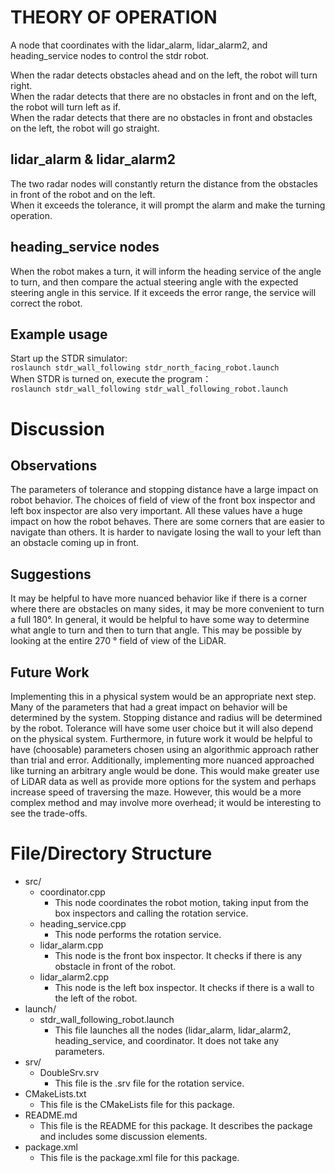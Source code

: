 # THEORY OF OPERATION
A node that coordinates with the lidar_alarm, lidar_alarm2, and heading_service nodes to control the stdr robot.  

When the radar detects obstacles ahead and on the left, the robot will turn right.  
When the radar detects that there are no obstacles in front and on the left, the robot will turn left as if.   
When the radar detects that there are no obstacles in front and obstacles on the left, the robot will go straight.

## lidar_alarm & lidar_alarm2
The two radar nodes will constantly return the distance from the obstacles in front of the robot and on the left.   
When it exceeds the tolerance, it will prompt the alarm and make the turning operation.

## heading_service nodes
When the robot makes a turn, it will inform the heading service of the angle to turn, and then compare the actual steering angle with the expected steering angle in this service. If it exceeds the error range, the service will correct the robot.

## Example usage
Start up the STDR simulator:  
`roslaunch stdr_wall_following stdr_north_facing_robot.launch`  
When STDR is turned on, execute the program：  
`roslaunch stdr_wall_following stdr_wall_following_robot.launch`  

# Discussion

## Observations
The parameters of tolerance and stopping distance have a large impact on robot behavior. The choices of field of view of the front box inspector and left box inspector are also very important. All these values have a huge impact on how the robot behaves. There are some corners that are easier to navigate than others. It is harder to navigate losing the wall to your left than an obstacle coming up in front.

## Suggestions
It may be helpful to have more nuanced behavior like if there is a corner where there are obstacles on many sides, it may be more convenient to turn a full 180&deg;. In general, it would be helpful to have some way to determine what angle to turn and then to turn that angle. This may be possible by looking at the entire 270 &deg; field of view of the LiDAR.

## Future Work
Implementing this in a physical system would be an appropriate next step. Many of the parameters that had a great impact on behavior will be determined by the system. Stopping distance and radius will be determined by the robot. Tolerance will have some user choice but it will also depend on the physical system. Furthermore, in future work it would be helpful to have (choosable) parameters chosen using an algorithmic approach rather than trial and error. Additionally, implementing more nuanced approached like turning an arbitrary angle would be done. This would make greater use of LiDAR data as well as provide more options for the system and perhaps increase speed of traversing the maze. However, this would be a more complex method and may involve more overhead; it would be interesting to see the trade-offs.

# File/Directory Structure
* src/
   * coordinator.cpp
      * This node coordinates the robot motion, taking input from the box inspectors and calling the rotation service.
   * heading_service.cpp
      * This node performs the rotation service. 
   * lidar_alarm.cpp
      * This node is the front box inspector. It checks if there is any obstacle in front of the robot.
   * lidar_alarm2.cpp 
      * This node is the left box inspector. It checks if there is a wall to the left of the robot.
 * launch/
    * stdr_wall_following_robot.launch
       * This file launches all the nodes (lidar_alarm, lidar_alarm2, heading_service, and coordinator. It does not take any parameters.
 * srv/
    * DoubleSrv.srv
       * This file is the .srv file for the rotation service.  
 * CMakeLists.txt
    * This file is the CMakeLists file for this package.
 * README.md
    * This file is the README for this package. It describes the package and includes some discussion elements.
 * package.xml
    * This file is the package.xml file for this package.
